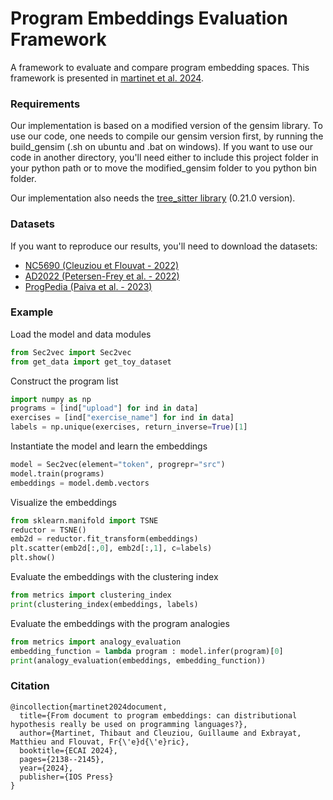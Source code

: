 # Program Embeddings Evaluation Framework
A framework to evaluate and compare program embedding spaces. This framework is presented in [martinet et al. 2024](https://ebooks.iospress.nl/doi/10.3233/FAIA240733).

### Requirements
Our implementation is based on a modified version of the gensim library. To use our code, one needs to compile our gensim version first, by running the build_gensim (.sh on ubuntu and .bat on windows). If you want to use our code in another directory, you'll need either to include this project folder in your python path or to move the modified_gensim folder to you python bin folder.

Our implementation also needs the [tree_sitter library](https://tree-sitter.github.io/tree-sitter) (0.21.0 version).

### Datasets
If you want to reproduce our results, you'll need to download the datasets:
- [NC5690 (Cleuziou et Flouvat - 2022)](https://github.com/GCleuziou/code2aes2vec/tree/master/Datasets#datasets-presentation)
- [AD2022 (Petersen-Frey et al. - 2022)](https://www.inf.uni-hamburg.de/en/inst/ab/lt/resources/data/ad-lrec)
- [ProgPedia (Paiva et al. - 2023)](https://zenodo.org/records/7449056)

### Example
Load the model and data modules
```python
from Sec2vec import Sec2vec
from get_data import get_toy_dataset
```
Construct the program list
```python
import numpy as np
programs = [ind["upload"] for ind in data]
exercises = [ind["exercise_name"] for ind in data]
labels = np.unique(exercises, return_inverse=True)[1]
```
Instantiate the model and learn the embeddings
```python
model = Sec2vec(element="token", progrepr="src")
model.train(programs)
embeddings = model.demb.vectors
```
Visualize the embeddings
```python
from sklearn.manifold import TSNE
reductor = TSNE()
emb2d = reductor.fit_transform(embeddings)
plt.scatter(emb2d[:,0], emb2d[:,1], c=labels)
plt.show()
```
Evaluate the embeddings with the clustering index
```python
from metrics import clustering_index
print(clustering_index(embeddings, labels)
```
Evaluate the embeddings with the program analogies
```python
from metrics import analogy_evaluation
embedding_function = lambda program : model.infer(program)[0]
print(analogy_evaluation(embeddings, embedding_function))
```

### Citation
```
@incollection{martinet2024document,
  title={From document to program embeddings: can distributional hypothesis really be used on programming languages?},
  author={Martinet, Thibaut and Cleuziou, Guillaume and Exbrayat, Matthieu and Flouvat, Fr{\'e}d{\'e}ric},
  booktitle={ECAI 2024},
  pages={2138--2145},
  year={2024},
  publisher={IOS Press}
}
```
